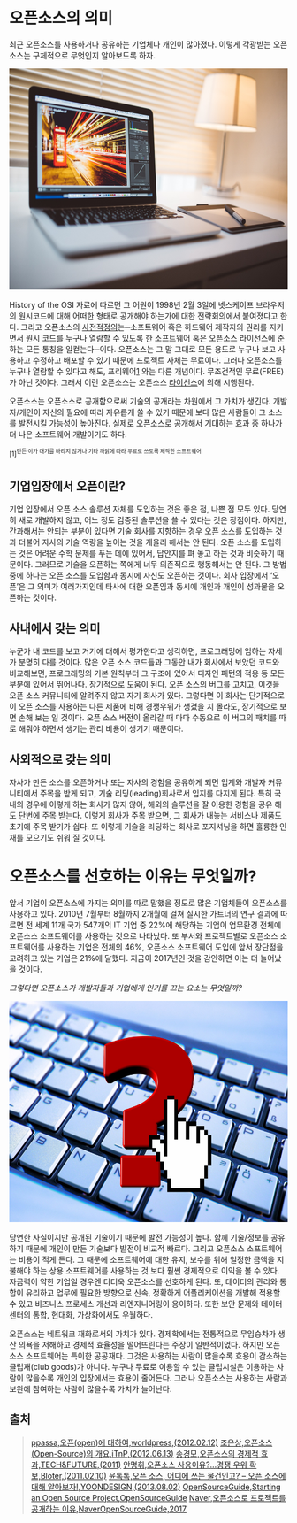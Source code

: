 오픈소스의 의미
=====
최근 오픈소스를 사용하거나 공유하는 기업체나 개인이 많아졌다. 이렇게 각광받는 오픈소스는 구체적으로 무엇인지 알아보도록 하자.

<img width="600" height="400" src="./img/meanless.jpg"></img>

History of the OSI 자료에 따르면 그 어원이 1998년 2월 3일에 넷스케이프 브라우저의 원시코드에 대해 어떠한 형태로 공개해야 하는가에 대한 전략회의에서 붙여졌다고 한다. 그리고 오픈소스의 [사전적정의](https://ko.wikipedia.org/wiki/%EC%98%A4%ED%94%88_%EC%86%8C%EC%8A%A4)는─소프트웨어 혹은 하드웨어 제작자의 권리를 지키면서 원시 코드를 누구나 열람할 수 있도록 한 소프트웨어 혹은 오픈소스 라이선스에 준하는 모든 통칭을 일컫는다─이다. 오픈소스는 그 말 그대로 모든 용도로 누구나 보고 사용하고 수정하고 배포할 수 있기 때문에 프로젝트 자체는 무료이다. 그러나 오픈소스를 누구나 열람할 수 있다고 해도, 프리웨어[1](#footnote_1) 와는 다른 개념이다. 무조건적인 무료(FREE)가 아닌 것이다. 그래서 이런 오픈소스는 오픈소스 [라이선스](https://olis.or.kr/license/licenseGuide.do)에 의해 시행된다.

오픈소스는 오픈소스로 공개함으로써 기술의 공개라는 차원에서 그 가치가 생긴다. 개발자/개인이 자신의 필요에 따라 자유롭게 쓸 수 있기 때문에 보다 많은 사람들이 그 소스를 발전시킬 가능성이 높아진다. 실제로 오픈소스로 공개해서 기대하는 효과 중 하나가 더 나은 소프트웨어 개발이기도 하다.

<sup id="footnote_1">[1]<sup>만든 이가 대가를 바라지 않거나 기타 까닭에 따라 무료로 쓰도록 제작한 소프트웨어

**기업입장에서 오픈이란?**
----

기업 입장에서 오픈 소스 솔루션 자체를 도입하는 것은 좋은 점, 나쁜 점 모두 있다. 당연히 새로 개발하지 않고, 어느 정도 검증된 솔루션을 쓸 수 있다는 것은 장점이다. 하지만, 간과해서는 안되는 부분이 있다면 기술 회사를 지향하는 경우 오픈 소스를 도입하는 것과 더불어 자사의 기술 역량을 높이는 것을 게을리 해서는 안 된다. 오픈 소스를 도입하는 것은 어려운 수학 문제를 푸는 데에 있어서, 답안지를 펴 놓고 하는 것과 비슷하기 때문이다. 그러므로 기술을 오픈하는 쪽에게 너무 의존적으로 행동해서는 안 된다. 그 방법 중에 하나는 오픈 소스를 도입함과 동시에 자신도 오픈하는 것이다. 회사 입장에서 ‘오픈’은 그 의미가 여러가지인데 타사에 대한 오픈임과 동시에 개인과 개인이 성과물을 오픈하는 것이다.

**사내에서 갖는 의미**
----

누군가 내 코드를 보고 거기에 대해서 평가한다고 생각하면, 프로그래밍에 임하는 자세가 분명히 다를 것이다. 많은 오픈 소스 코드들과 그동안 내가 회사에서 보았던 코드와 비교해보면, 프로그래밍의 기본 원칙부터 그 구조에 있어서 디자인 패턴의 적용 등 모든 부분에 있어서 뛰어나다.
장기적으로 도움이 된다. 오픈 소스의 버그를 고치고, 이것을 오픈 소스 커뮤니티에 알려주지 않고 자기 회사가 있다. 그렇다면 이 회사는 단기적으로 이 오픈 소스를 사용하는 다른 제품에 비해 경쟁우위가 생겼을 지 몰라도, 장기적으로 보면 손해 보는 일 것이다. 오픈 소스 버전이 올라갈 때 마다 수동으로 이 버그의 패치를 따로 해줘야 하면서 생기는 관리 비용이 생기기 때문이다.

**사외적으로 갖는 의미**
----

자사가 만든 소스를 오픈하거나 또는 자사의 경험을 공유하게 되면 업계와 개발자 커뮤니티에서 주목을 받게 되고, 기술 리딩(leading)회사로서 입지를 다지게 된다. 특히 국내의 경우에 이렇게 하는 회사가 많지 않아, 해외의 솔루션을 잘 이용한 경험을 공유 해도 단번에 주목 받는다. 이렇게 회사가 주목 받으면, 그 회사가 내놓는 서비스나 제품도 초기에 주목 받기가 쉽다. 또 이렇게 기술을 리딩하는 회사로 포지셔닝을 하면 훌륭한 인재를 모으기도 쉬워 질 것이다.

오픈소스를 선호하는 이유는 무엇일까?
====
앞서 기업이 오픈소스에 가지는 의미를 따로 말했을 정도로 많은 기업체들이 오픈소스를 사용하고 있다. 2010년 7월부터 8월까지 2개월에 걸쳐 실시한 가트너의 연구 결과에 따르면 전 세계 11개 국가 547개의 IT 기업 중 22%에 해당하는 기업이 업무환경 전체에 오픈소스 소프트웨어를 사용하는 것으로 나타났다. 또 부서와 프로젝트별로 오픈소스 소프트웨어를 사용하는 기업은 전체의 46%, 오픈소스 소프트웨어 도입에 앞서 장단점을 고려하고 있는 기업은 21%에 달했다. 지금이 2017년인 것을 감안하면 이는 더 늘어났을 것이다.

*그렇다면 오픈소스가 개발자들과 기업에게 인기를 끄는 요소는 무엇일까?*

<img width="600" height="400" src="./img/meanless2.jpg"></img>

당연한 사실이지만 공개된 기술이기 때문에 발전 가능성이 높다. 함께 기술/정보를 공유하기 때문에 개인이 만든 기술보다 발전이 비교적 빠르다.
그리고 오픈소스 소프트웨어는 비용이 적게 든다. 그 때문에 소프트웨어에 대한 유지, 보수를 위해 일정한 금액을 지불해야 하는 상용 소프트웨어를 사용하는 것 보다 훨씬 경제적으로 이익을 볼 수 있다. 자금력이 약한 기업일 경우엔 더더욱 오픈소스를 선호하게 된다. 또, 데이터의 관리와 통합이 유리하고 업무에 필요한 방향으로 신속, 정확하게 어플리케이션을 개발해 적용할 수 있고 비즈니스 프로세스 개선과 리엔지니어링이 용이하다. 또한 보안 문제와 데이터 센터의 통합, 현대화, 가상화에서도 우월하다.

오픈소스는 네트워크 재화로서의 가치가 있다. 경제학에서는 전통적으로 무임승차가 생산 의욕을 저해하고 경제적 효율성을 떨어뜨린다는 주장이 일반적이었다. 하지만 오픈 소스 소프트웨어는 특이한 공공재다. 그것은 사용하는 사람이 많을수록 효용이 감소하는 클럽재(club goods)가 아니다. 누구나 무료로 이용할 수 있는 클럽시설은 이용하는 사람이 많을수록 개인의 입장에서는 효용이 줄어든다. 그러나 오픈소스는 사용하는 사람과 보완에 참여하는 사람이 많을수록 가치가 늘어난다.


**출처**
----
>[ppassa,오픈(open)에 대하여,worldpress,(2012.02.12)](https://ppassa.wordpress.com/2012/02/12/be-open/)
>[조은상,오픈소스(Open-Source)의 개요,iTnP,(2012.06.13)](http://itnp.kr/roller/home/entry/%EC%98%A4%ED%94%88%EC%86%8C%EC%8A%A4_open_source_%EA%B0%9C%EC%9A%94)
>[송경모,오픈소스의 경제적 효과,TECH&FUTURE,(2011)](http://www.itfind.or.kr/UWZIN/file32198-%EC%98%A4%ED%94%88%20%EC%86%8C%EC%8A%A4%EC%9D%98%20%EA%B2%BD%EC%A0%9C%EC%A0%81%20%ED%9A%A8%EA%B3%BC.pdf)
>[안명휘,오픈소스 사용이유?…경쟁 우위 확보,Bloter,(2011.02.10)](http://www.bloter.net/archives/48966)
>[윤톡톡,오픈 소스, 어디에 쓰는 물건인고? – 오픈 소스에 대해 알아보자!,YOONDESIGN,(2013.08.02)](http://yoon-talk.tistory.com/114)
>[OpenSourceGuide,Starting an Open Source Project,OpenSourceGuide](https://opensource.guide/starting-a-project/#what-does-open-source-mean)
>[Naver,오픈소스로 프로젝트를 공개하는 이유,NaverOpenSourceGuide,2017](https://naver.github.io/OpenSourceGuide/book/OpenYourProject/starting-an-open-source-project.html)


